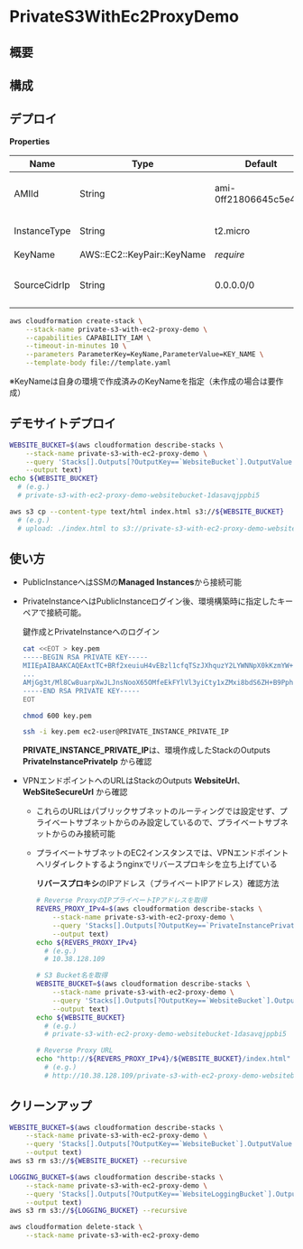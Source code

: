 # PrivateS3WithEc2ProxyDemo

## 概要

## 構成

## デプロイ

**Properties**

|Name|Type|Default|Description|
|--|--|--|--|
|AMIId|String|ami-0ff21806645c5e492|インスタンスのマシンイメージID|
|InstanceType|String|t2.micro|インスタンスタイプ|
|KeyName|AWS::EC2::KeyPair::KeyName|*require*|キーペア名|
|SourceCidrIp|String|0.0.0.0/0|デモサイトへの接続許可するCIDR|

```sh
aws cloudformation create-stack \
    --stack-name private-s3-with-ec2-proxy-demo \
    --capabilities CAPABILITY_IAM \
    --timeout-in-minutes 10 \
    --parameters ParameterKey=KeyName,ParameterValue=KEY_NAME \
    --template-body file://template.yaml
```

※KeyNameは自身の環境で作成済みのKeyNameを指定（未作成の場合は要作成）

## デモサイトデプロイ

```sh
WEBSITE_BUCKET=$(aws cloudformation describe-stacks \
    --stack-name private-s3-with-ec2-proxy-demo \
    --query 'Stacks[].Outputs[?OutputKey==`WebsiteBucket`].OutputValue' \
    --output text)
echo ${WEBSITE_BUCKET}
  # (e.g.)
  # private-s3-with-ec2-proxy-demo-websitebucket-1dasavqjppbi5

aws s3 cp --content-type text/html index.html s3://${WEBSITE_BUCKET}
  # (e.g.)
  # upload: ./index.html to s3://private-s3-with-ec2-proxy-demo-websitebucket-1dasavqjppbi5/index.html
```

## 使い方

- PublicInstanceへはSSMの**Managed Instances**から接続可能
- PrivateInstanceへはPublicInstanceログイン後、環境構築時に指定したキーペアで接続可能。

  鍵作成とPrivateInstanceへのログイン

  ```sh
  cat <<EOT > key.pem
  -----BEGIN RSA PRIVATE KEY-----
  MIIEpAIBAAKCAQEAxtTC+BRf2xeuiuH4vEBzl1cfqTSzJXhquzY2LYWNNpX0kKzmYW+fSc4vgzkm
  ...
  AMjGg3t/Ml8Cw8uarpXwJLJnsNooX65OMfeEkFYlVl3yiCty1xZMxi8bdS6ZH+B9PphRLw==
  -----END RSA PRIVATE KEY-----
  EOT

  chmod 600 key.pem

  ssh -i key.pem ec2-user@PRIVATE_INSTANCE_PRIVATE_IP
  ```

  **PRIVATE_INSTANCE_PRIVATE_IP**は、環境作成したStackのOutputs **PrivateInstancePrivateIp** から確認

- VPNエンドポイントへのURLはStackのOutputs **WebsiteUrl**、**WebSiteSecureUrl** から確認
  - これらのURLはパブリックサブネットのルーティングでは設定せず、プライベートサブネットからのみ設定しているので、プライベートサブネットからのみ接続可能
  - プライベートサブネットのEC2インスタンスでは、VPNエンドポイントへリダイレクトするようnginxでリバースプロキシを立ち上げている

    **リバースプロキシ**のIPアドレス（プライベートIPアドレス）確認方法

    ```sh
    # Reverse ProxyのIPプライベートIPアドレスを取得
    REVERS_PROXY_IPv4=$(aws cloudformation describe-stacks \
        --stack-name private-s3-with-ec2-proxy-demo \
        --query 'Stacks[].Outputs[?OutputKey==`PrivateInstancePrivateIp`].OutputValue' \
        --output text)
    echo ${REVERS_PROXY_IPv4}
      # (e.g.)
      # 10.38.128.109

    # S3 Bucket名を取得
    WEBSITE_BUCKET=$(aws cloudformation describe-stacks \
        --stack-name private-s3-with-ec2-proxy-demo \
        --query 'Stacks[].Outputs[?OutputKey==`WebsiteBucket`].OutputValue' \
        --output text)
    echo ${WEBSITE_BUCKET}
      # (e.g.)
      # private-s3-with-ec2-proxy-demo-websitebucket-1dasavqjppbi5

    # Reverse Proxy URL
    echo "http://${REVERS_PROXY_IPv4}/${WEBSITE_BUCKET}/index.html"
      # (e.g.)
      # http://10.38.128.109/private-s3-with-ec2-proxy-demo-websitebucket-1dasavqjppbi5/index.html
    ```

## クリーンアップ

```sh
WEBSITE_BUCKET=$(aws cloudformation describe-stacks \
    --stack-name private-s3-with-ec2-proxy-demo \
    --query 'Stacks[].Outputs[?OutputKey==`WebsiteBucket`].OutputValue' \
    --output text)
aws s3 rm s3://${WEBSITE_BUCKET} --recursive

LOGGING_BUCKET=$(aws cloudformation describe-stacks \
    --stack-name private-s3-with-ec2-proxy-demo \
    --query 'Stacks[].Outputs[?OutputKey==`WebsiteLoggingBucket`].OutputValue' \
    --output text)
aws s3 rm s3://${LOGGING_BUCKET} --recursive

aws cloudformation delete-stack \
    --stack-name private-s3-with-ec2-proxy-demo
```
